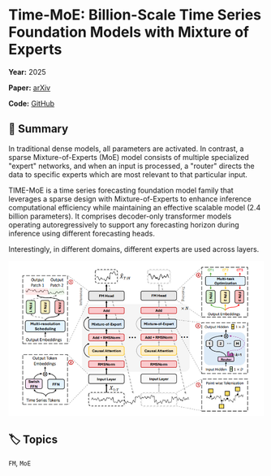 # Time-MoE: Billion-Scale Time Series Foundation Models with Mixture of Experts

**Year:** 2025

**Paper:** [arXiv](https://arxiv.org/pdf/2409.16040)

**Code:** [GitHub](https://github.com/Time-MoE/Time-MoE)

## 🧠 Summary
In traditional dense models, all parameters are activated. In contrast, a sparse Mixture-of-Experts (MoE) model consists of multiple specialized "expert" networks, and when an input is processed, a "router" directs the data to specific experts which are most relevant to that particular input.

TIME-MoE is a time series forecasting foundation model family that leverages a sparse design with Mixture-of-Experts to enhance inference computational efficiency while maintaining an effective scalable model (2.4 billion parameters). It comprises decoder-only transformer models operating autoregressively to support any forecasting horizon during inference using different forecasting heads.

Interestingly, in different domains, different experts are used across layers.

![Figure](../assets/figures/time-moe-billion-scale-time-series-foundation-models-with-mixture-of-experts.png)

## 🏷️ Topics
`FM`, `MoE`

